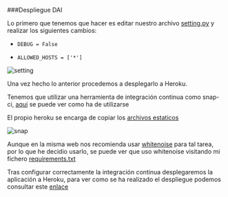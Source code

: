 ###Despliegue DAI

Lo primero que tenemos que hacer es editar nuestro archivo [setting.py](../proyectoDAI/settings.py) y realizar los siguientes cambios:

* `DEBUG = False`

* `ALLOWED_HOSTS = ['*']`

![setting](http://i1045.photobucket.com/albums/b460/Alejandro_Casado/setting_zpslcajqoro.png)

Una vez hecho lo anterior procedemos a desplegarlo a Heroku.

Tenemos que utilizar una herramienta de integración continua como snap-ci, [aquí](integracion-continua.md#snap-ci) se puede ver como ha de utilizarse

El propio heroku se encarga de copiar los [archivos estaticos](https://devcenter.heroku.com/articles/django-assets#automatic-collectstatic)

![snap](http://i1045.photobucket.com/albums/b460/Alejandro_Casado/heroku_zpsiz9mqjp4.png) 


Aunque en la misma web nos recomienda usar [whitenoise](https://devcenter.heroku.com/articles/django-assets#whitenoise) para tal tarea, por lo que he decidio usarlo, se puede ver que uso whitenoise visitando mi fichero [requirements.txt](../requirements.txt)

Tras configurar correctamente la integración continua desplegaremos la aplicación a Heroku, para ver como se ha realizado el despliegue podemos consultar este [enlace](despliegue-heroku.md#despliegue-heroku)

